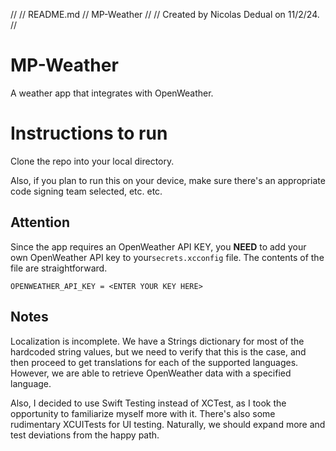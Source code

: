 //
//  README.md
//  MP-Weather
//
//  Created by Nicolas Dedual on 11/2/24.
//
# MP-Weather
 A weather app that integrates with OpenWeather.
 
# Instructions to run
Clone the repo into your local directory.

Also, if you plan to run this on your device, make sure there's an appropriate code signing team selected, etc. etc. 

## Attention
Since the app requires an OpenWeather API KEY, you **NEED** to add your own OpenWeather API key to your`secrets.xcconfig` file. The contents of the file are straightforward. 

```
OPENWEATHER_API_KEY = <ENTER YOUR KEY HERE>
```
## Notes
Localization is incomplete. We have a Strings dictionary for most of the hardcoded string values, but we need to verify that this is the case, and then proceed to get translations for each of the supported languages. However, we are able to retrieve OpenWeather data with a specified language. 

Also, I decided to use Swift Testing instead of XCTest, as I took the opportunity to familiarize myself more with it. There's also some rudimentary XCUITests for UI testing. Naturally, we should expand more and test deviations from the happy path. 

